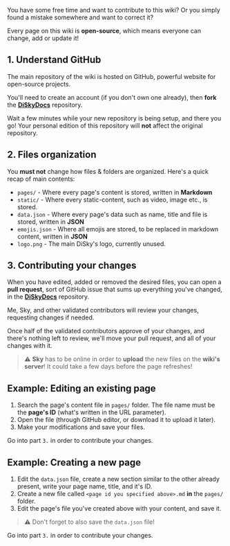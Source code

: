 You have some free time and want to contribute to this wiki?
Or you simply found a mistake somewhere and want to correct it?

Every page on this wiki is **open-source**, which means everyone can change, add or update it!

## 1. Understand GitHub

The main repository of the wiki is hosted on GitHub, powerful website for open-source projects.

You'll need to create an account (if you don't own one already), then **fork** the [**DiSkyDocs**](https://github.com/DiSkyOrg/DiSkyDocs) repository.

Wait a few minutes while your new repository is being setup, and there you go! Your personal edition of this repository will **not** affect the original repository.

## 2. Files organization

You **must not** change how files & folders are organized. Here's a quick recap of main contents:

* `pages/` - Where every page's content is stored, written in **Markdown**
* `static/` - Where every static-content, such as video, image etc., is stored.
* `data.json` - Where every page's data such as name, title and file is stored, written in **JSON**
* `emojis.json` - Where all emojis are stored, to be replaced in markdown content, written in **JSON**
* `logo.png` - The main DiSky's logo, currently unused.

## 3. Contributing your changes

When you have edited, added or removed the desired files, you can open a **pull request**, sort of GitHub issue that sums up everything you've changed, in the [**DiSkyDocs**](https://github.com/DiSkyOrg/DiSkyDocs) repository.

Me, Sky, and other validated contributors will review your changes, requesting changes if needed.

Once half of the validated contributors approve of your changes, and there's nothing left to review, we'll move your pull request, and all of your changes with it.

> :warning: **Sky** has to be online in order to **upload** the new files on the **wiki's server**! It could take a few days before the page refreshes!

## Example: Editing an existing page

1. Search the page's content file in `pages/` folder. The file name must be the **page's ID** (what's written in the URL parameter).
2. Open the file (through GitHub editor, or download it to upload it later).
3. Make your modifications and save your files.

Go into part `3.` in order to contribute your changes.

## Example: Creating a new page

1. Edit the `data.json` file, create a new section similar to the other already present, write your page name, title, and it's ID.
2. Create a new file called `<page id you specified above>.md` **in** the `pages/` folder.
3. Edit the page's file you've created above with your content, and save it.

> :warning: Don't forget to also save the `data.json` file!

Go into part `3.` in order to contribute your changes.
